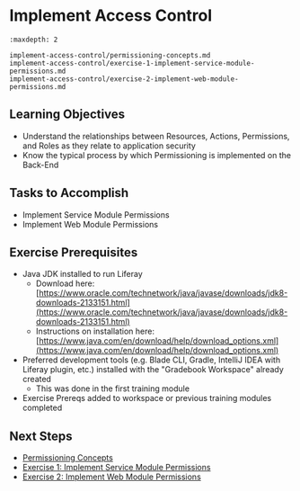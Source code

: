 # Implement Access Control 

```{toctree}
:maxdepth: 2

implement-access-control/permissioning-concepts.md
implement-access-control/exercise-1-implement-service-module-permissions.md
implement-access-control/exercise-2-implement-web-module-permissions.md
```

## Learning Objectives

* Understand the relationships between Resources, Actions, Permissions, and Roles as they relate to application security
* Know the typical process by which Permissioning is implemented on the Back-End

## Tasks to Accomplish

* Implement Service Module Permissions
* Implement Web Module Permissions

## Exercise Prerequisites

* Java JDK installed to run Liferay
    - Download here: [https://www.oracle.com/technetwork/java/javase/downloads/jdk8-downloads-2133151.html](https://www.oracle.com/technetwork/java/javase/downloads/jdk8-downloads-2133151.html)
    - Instructions on installation here: [https://www.java.com/en/download/help/download_options.xml](https://www.java.com/en/download/help/download_options.xml)
* Preferred development tools (e.g. Blade CLI, Gradle, IntelliJ IDEA with Liferay plugin, etc.) installed with the "Gradebook Workspace" already created
	- This was done in the first training module
* Exercise Prereqs added to workspace or previous training modules completed

## Next Steps

* [Permissioning Concepts](./implement-access-control/permissioning-concepts.md) 
* [Exercise 1: Implement Service Module Permissions](./implement-access-control/exercise-1-implement-service-module-permissions.md) 
* [Exercise 2: Implement Web Module Permissions](./implement-access-control/exercise-2-implement-web-module-permissions.md) 